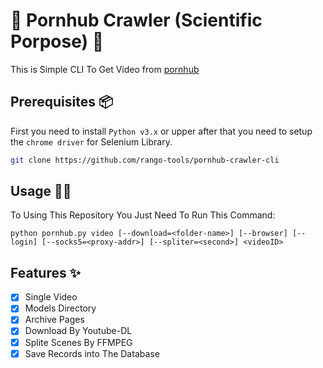 # 🚨 Pornhub Crawler (Scientific Porpose) 🚨
This is Simple CLI To Get Video from [pornhub](https://www.pornhub.com/)

## Prerequisites 📦
First you need to install `Python v3.x` or upper after that you need to setup the `chrome driver` for Selenium Library.

```bash
git clone https://github.com/rango-tools/pornhub-crawler-cli
```

## Usage 👨‍💻
To Using This Repository You Just Need To Run This Command:

```text
python pornhub.py video [--download=<folder-name>] [--browser] [--login] [--socks5=<proxy-addr>] [--spliter=<second>] <videoID>
```

## Features ✨
- [x] Single Video
- [x] Models Directory
- [x] Archive Pages
- [x] Download By Youtube-DL
- [x] Splite Scenes By FFMPEG
- [x] Save Records into The Database
